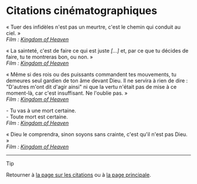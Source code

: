# Citations cinématographiques

<!--
Modèle:
« citation »  
*Film : titre*

\- blablabla  
\- blablabla.  
*Film : titre*
-->


« Tuer des infidèles n'est pas un meurtre, c'est le chemin qui conduit au ciel. »  
*Film : [Kingdom of Heaven](https://fr.wikipedia.org/wiki/Kingdom_of_Heaven)*


« La sainteté, c'est de faire ce qui est juste *[...]* et, par ce que tu décides de faire, tu te montreras bon, ou non. »  
*Film : [Kingdom of Heaven](https://fr.wikipedia.org/wiki/Kingdom_of_Heaven)*


« Même si des rois ou des puissants commandent tes mouvements, tu demeures seul gardien de ton âme devant Dieu. Il ne servira à rien de dire : "D'autres m'ont dit d'agir ainsi" ni que la vertu n'était pas de mise à ce moment-là, car c'est insuffisant. Ne l'oublie pas. »  
*Film : [Kingdom of Heaven](https://fr.wikipedia.org/wiki/Kingdom_of_Heaven)*


\- Tu vas à une mort certaine.  
\- Toute mort est certaine.  
*Film : [Kingdom of Heaven](https://fr.wikipedia.org/wiki/Kingdom_of_Heaven)*


« Dieu le comprendra, sinon soyons sans crainte, c'est qu'il n'est pas Dieu. »  
*Film : [Kingdom of Heaven](https://fr.wikipedia.org/wiki/Kingdom_of_Heaven)*

---

> [!TIP]  
> Retourner à [la page sur les citations](README.md) ou à [la page principale](../README.md).